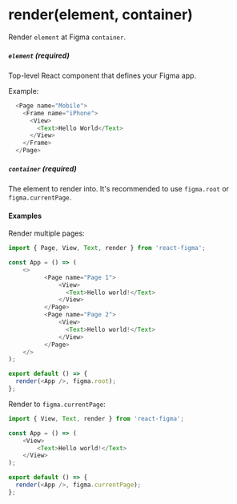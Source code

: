 # render(element, container)

Render `element` at Figma `container`.


##### `element` (required)

Top-level React component that defines your Figma app.

Example:

```js
  <Page name="Mobile">
    <Frame name="iPhone">
      <View>
        <Text>Hello World</Text>
      </View>
    </Frame>
  </Page>
```

##### `container` (required)

The element to render into. It's recommended to use `figma.root` or `figma.currentPage`.

#### Examples

Render multiple pages:

```javascript
import { Page, View, Text, render } from 'react-figma';

const App = () => (
    <>
          <Page name="Page 1">
              <View>
                <Text>Hello world!</Text>
              </View>
          </Page>
          <Page name="Page 2">
              <View>
                <Text>Hello world!</Text>
              </View>
          </Page>
    </>
);

export default () => {
  render(<App />, figma.root);
};
``` 

Render to `figma.currentPage`:

```javascript
import { View, Text, render } from 'react-figma';

const App = () => (
    <View>
        <Text>Hello world!</Text>
    </View>
);

export default () => {
  render(<App />, figma.currentPage);
};
``` 
